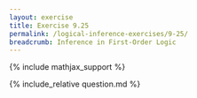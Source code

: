```yaml
---
layout: exercise
title: Exercise 9.25
permalink: /logical-inference-exercises/9-25/
breadcrumb: Inference in First-Order Logic
---
```


{% include mathjax_support %}

<div><i class="arrow-up loader" data-chapter="logical-inference-exercises" data-exercise="ex_25" data-rating="0"></i></div>
{% include_relative question.md %}
